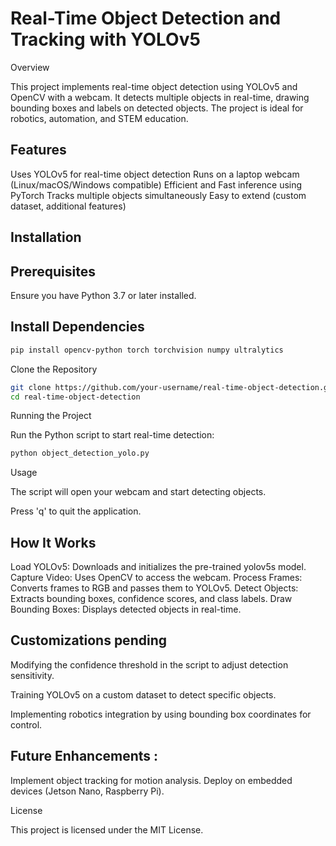 # Real-Time Object Detection and Tracking with YOLOv5

Overview

This project implements real-time object detection using YOLOv5 and OpenCV with a webcam. It detects multiple objects in real-time, drawing bounding boxes and labels on detected objects. The project is ideal for robotics, automation, and STEM education.

## Features

Uses YOLOv5 for real-time object detection
Runs on a laptop webcam (Linux/macOS/Windows compatible)
Efficient and Fast inference using PyTorch
Tracks multiple objects simultaneously
Easy to extend (custom dataset, additional features)

## Installation

## Prerequisites

Ensure you have Python 3.7 or later installed.

## Install Dependencies

```bash
pip install opencv-python torch torchvision numpy ultralytics
```

Clone the Repository

```bash
git clone https://github.com/your-username/real-time-object-detection.git
cd real-time-object-detection
```

Running the Project

Run the Python script to start real-time detection:

```bash
python object_detection_yolo.py
```

Usage

The script will open your webcam and start detecting objects.

Press 'q' to quit the application.

## How It Works

Load YOLOv5: Downloads and initializes the pre-trained yolov5s model.
Capture Video: Uses OpenCV to access the webcam.
Process Frames: Converts frames to RGB and passes them to YOLOv5.
Detect Objects: Extracts bounding boxes, confidence scores, and class labels.
Draw Bounding Boxes: Displays detected objects in real-time.

## Customizations pending

Modifying the confidence threshold in the script to adjust detection sensitivity.

Training YOLOv5 on a custom dataset to detect specific objects.

Implementing robotics integration by using bounding box coordinates for control.

## Future Enhancements :

Implement object tracking for motion analysis.
Deploy on embedded devices (Jetson Nano, Raspberry Pi).

License

This project is licensed under the MIT License.
